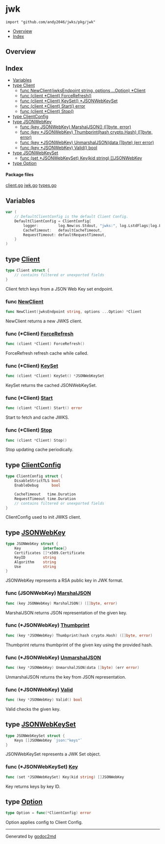 

# jwk
`import "github.com/andy2046/jwks/pkg/jwk"`

* [Overview](#pkg-overview)
* [Index](#pkg-index)

## <a name="pkg-overview">Overview</a>



## <a name="pkg-index">Index</a>
* [Variables](#pkg-variables)
* [type Client](#Client)
  * [func NewClient(jwksEndpoint string, options ...Option) *Client](#NewClient)
  * [func (client *Client) ForceRefresh()](#Client.ForceRefresh)
  * [func (client *Client) KeySet() *JSONWebKeySet](#Client.KeySet)
  * [func (client *Client) Start() error](#Client.Start)
  * [func (client *Client) Stop()](#Client.Stop)
* [type ClientConfig](#ClientConfig)
* [type JSONWebKey](#JSONWebKey)
  * [func (key JSONWebKey) MarshalJSON() ([]byte, error)](#JSONWebKey.MarshalJSON)
  * [func (key *JSONWebKey) Thumbprint(hash crypto.Hash) ([]byte, error)](#JSONWebKey.Thumbprint)
  * [func (key *JSONWebKey) UnmarshalJSON(data []byte) (err error)](#JSONWebKey.UnmarshalJSON)
  * [func (key *JSONWebKey) Valid() bool](#JSONWebKey.Valid)
* [type JSONWebKeySet](#JSONWebKeySet)
  * [func (set *JSONWebKeySet) Key(kid string) []JSONWebKey](#JSONWebKeySet.Key)
* [type Option](#Option)


#### <a name="pkg-files">Package files</a>
[client.go](/src/github.com/andy2046/jwks/pkg/jwk/client.go) [jwk.go](/src/github.com/andy2046/jwks/pkg/jwk/jwk.go) [types.go](/src/github.com/andy2046/jwks/pkg/jwk/types.go) 



## <a name="pkg-variables">Variables</a>
``` go
var (
    // DefaultClientConfig is the default Client Config.
    DefaultClientConfig = ClientConfig{
        logger:         log.New(os.Stdout, "jwks:", log.LstdFlags|log.Lshortfile),
        CacheTimeout:   defaultCacheTimeout,
        RequestTimeout: defaultRequestTimeout,
    }
)
```



## <a name="Client">type</a> [Client](/src/target/client.go?s=498:719#L32)
``` go
type Client struct {
    // contains filtered or unexported fields
}
```
Client fetch keys from a JSON Web Key set endpoint.







### <a name="NewClient">func</a> [NewClient](/src/target/client.go?s=1104:1166#L57)
``` go
func NewClient(jwksEndpoint string, options ...Option) *Client
```
NewClient returns a new JWKS client.





### <a name="Client.ForceRefresh">func</a> (\*Client) [ForceRefresh](/src/target/client.go?s=2561:2597#L122)
``` go
func (client *Client) ForceRefresh()
```
ForceRefresh refresh cache while called.




### <a name="Client.KeySet">func</a> (\*Client) [KeySet](/src/target/client.go?s=3074:3119#L145)
``` go
func (client *Client) KeySet() *JSONWebKeySet
```
KeySet returns the cached JSONWebKeySet.




### <a name="Client.Start">func</a> (\*Client) [Start](/src/target/client.go?s=1666:1701#L78)
``` go
func (client *Client) Start() error
```
Start to fetch and cache JWKS.




### <a name="Client.Stop">func</a> (\*Client) [Stop](/src/target/client.go?s=2800:2828#L132)
``` go
func (client *Client) Stop()
```
Stop updating cache periodically.




## <a name="ClientConfig">type</a> [ClientConfig](/src/target/client.go?s=270:439#L23)
``` go
type ClientConfig struct {
    DisableStrictTLS bool
    EnableDebug      bool

    CacheTimeout   time.Duration
    RequestTimeout time.Duration
    // contains filtered or unexported fields
}
```
ClientConfig used to init JWKS client.










## <a name="JSONWebKey">type</a> [JSONWebKey](/src/target/jwk.go?s=511:661#L25)
``` go
type JSONWebKey struct {
    Key          interface{}
    Certificates []*x509.Certificate
    KeyID        string
    Algorithm    string
    Use          string
}
```
JSONWebKey represents a RSA public key in JWK format.










### <a name="JSONWebKey.MarshalJSON">func</a> (JSONWebKey) [MarshalJSON](/src/target/jwk.go?s=835:886#L40)
``` go
func (key JSONWebKey) MarshalJSON() ([]byte, error)
```
MarshalJSON returns JSON representation of the given key.




### <a name="JSONWebKey.Thumbprint">func</a> (\*JSONWebKey) [Thumbprint](/src/target/jwk.go?s=1985:2052#L90)
``` go
func (key *JSONWebKey) Thumbprint(hash crypto.Hash) ([]byte, error)
```
Thumbprint returns thumbprint of the given key using the provided hash.




### <a name="JSONWebKey.UnmarshalJSON">func</a> (\*JSONWebKey) [UnmarshalJSON](/src/target/jwk.go?s=1349:1410#L62)
``` go
func (key *JSONWebKey) UnmarshalJSON(data []byte) (err error)
```
UnmarshalJSON returns the key from JSON representation.




### <a name="JSONWebKey.Valid">func</a> (\*JSONWebKey) [Valid](/src/target/jwk.go?s=2406:2441#L113)
``` go
func (key *JSONWebKey) Valid() bool
```
Valid checks the given key.




## <a name="JSONWebKeySet">type</a> [JSONWebKeySet](/src/target/jwk.go?s=711:770#L34)
``` go
type JSONWebKeySet struct {
    Keys []JSONWebKey `json:"keys"`
}
```
JSONWebKeySet represents a JWK Set object.










### <a name="JSONWebKeySet.Key">func</a> (\*JSONWebKeySet) [Key](/src/target/jwk.go?s=2662:2716#L131)
``` go
func (set *JSONWebKeySet) Key(kid string) []JSONWebKey
```
Key returns keys by key ID.




## <a name="Option">type</a> [Option](/src/target/client.go?s=766:800#L44)
``` go
type Option = func(*ClientConfig) error
```
Option applies config to Client Config.














- - -
Generated by [godoc2md](http://godoc.org/github.com/davecheney/godoc2md)
